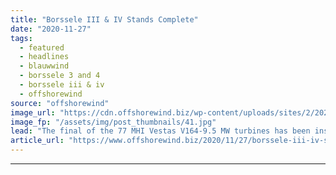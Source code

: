 ```yaml
---
title: "Borssele III & IV Stands Complete"
date: "2020-11-27"
tags: 
  - featured
  - headlines
  - blauwwind
  - borssele 3 and 4
  - borssele iii & iv
  - offshorewind
source: "offshorewind"
image_url: "https://cdn.offshorewind.biz/wp-content/uploads/sites/2/2020/11/27101003/Borssele-III-IV-Stands-Complete.jpg"
image_fp: "/assets/img/post_thumbnails/41.jpg"
lead: "The final of the 77 MHI Vestas V164-9.5 MW turbines has been installed at"
article_url: "https://www.offshorewind.biz/2020/11/27/borssele-iii-iv-stands-complete/"
---
```


---
